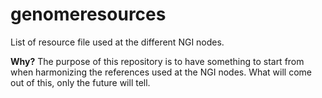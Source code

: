 genomeresources
===============

List of resource file used at the different NGI nodes.

**Why?**
The purpose of this repository is to have something to start from when harmonizing the references used at the NGI nodes. What will come out of this, only the future will tell.
